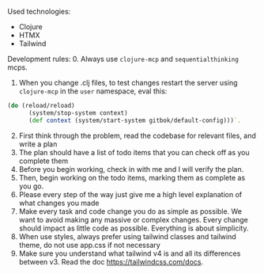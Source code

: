 Used technologies:
- Clojure
- HTMX
- Tailwind

Development rules:
0. Always use `clojure-mcp` and `sequentialthinking` mcps.
1. When you change .clj files, to test changes restart the server using `clojure-mcp` in the `user` namespace, eval this: 
```clojure
(do (reload/reload)
      (system/stop-system context)
      (def context (system/start-system gitbok/default-config)))`.
```
2. First think through the problem, read the codebase for relevant files, and write a plan
3. The plan should have a list of todo items that you can check off as you complete them
4. Before you begin working, check in with me and I will verify the plan.
5. Then, begin working on the todo items, marking them as complete as you go.
6. Please every step of the way just give me a high level explanation of what changes you made
7. Make every task and code change you do as simple as possible. We want to avoid making any massive or complex changes. Every change should impact as little code as possible. Everything is about simplicity.
8. When use styles, always prefer using tailwind classes and tailwind theme, do not use app.css if not necessary
9. Make sure you understand what tailwind v4 is and all its differences between v3. Read the doc https://tailwindcss.com/docs.
